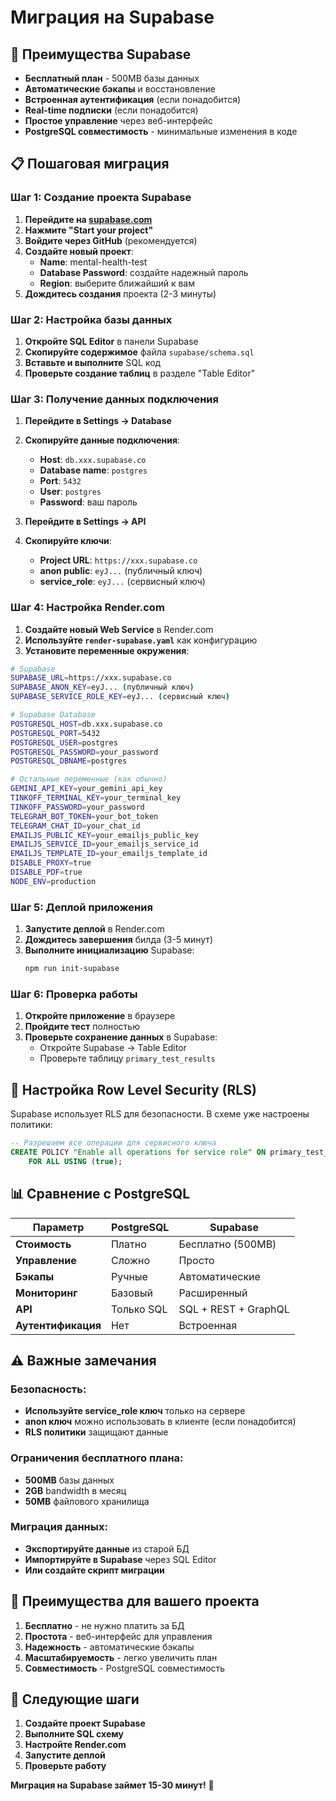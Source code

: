 # Миграция на Supabase

## 🚀 Преимущества Supabase

- **Бесплатный план** - 500MB базы данных
- **Автоматические бэкапы** и восстановление
- **Встроенная аутентификация** (если понадобится)
- **Real-time подписки** (если понадобится)
- **Простое управление** через веб-интерфейс
- **PostgreSQL совместимость** - минимальные изменения в коде

## 📋 Пошаговая миграция

### Шаг 1: Создание проекта Supabase

1. **Перейдите на [supabase.com](https://supabase.com)**
2. **Нажмите "Start your project"**
3. **Войдите через GitHub** (рекомендуется)
4. **Создайте новый проект**:
   - **Name**: mental-health-test
   - **Database Password**: создайте надежный пароль
   - **Region**: выберите ближайший к вам
5. **Дождитесь создания** проекта (2-3 минуты)

### Шаг 2: Настройка базы данных

1. **Откройте SQL Editor** в панели Supabase
2. **Скопируйте содержимое** файла `supabase/schema.sql`
3. **Вставьте и выполните** SQL код
4. **Проверьте создание таблиц** в разделе "Table Editor"

### Шаг 3: Получение данных подключения

1. **Перейдите в Settings → Database**
2. **Скопируйте данные подключения**:
   - **Host**: `db.xxx.supabase.co`
   - **Database name**: `postgres`
   - **Port**: `5432`
   - **User**: `postgres`
   - **Password**: ваш пароль

3. **Перейдите в Settings → API**
4. **Скопируйте ключи**:
   - **Project URL**: `https://xxx.supabase.co`
   - **anon public**: `eyJ...` (публичный ключ)
   - **service_role**: `eyJ...` (сервисный ключ)

### Шаг 4: Настройка Render.com

1. **Создайте новый Web Service** в Render.com
2. **Используйте `render-supabase.yaml`** как конфигурацию
3. **Установите переменные окружения**:

```bash
# Supabase
SUPABASE_URL=https://xxx.supabase.co
SUPABASE_ANON_KEY=eyJ... (публичный ключ)
SUPABASE_SERVICE_ROLE_KEY=eyJ... (сервисный ключ)

# Supabase Database
POSTGRESQL_HOST=db.xxx.supabase.co
POSTGRESQL_PORT=5432
POSTGRESQL_USER=postgres
POSTGRESQL_PASSWORD=your_password
POSTGRESQL_DBNAME=postgres

# Остальные переменные (как обычно)
GEMINI_API_KEY=your_gemini_api_key
TINKOFF_TERMINAL_KEY=your_terminal_key
TINKOFF_PASSWORD=your_password
TELEGRAM_BOT_TOKEN=your_bot_token
TELEGRAM_CHAT_ID=your_chat_id
EMAILJS_PUBLIC_KEY=your_emailjs_public_key
EMAILJS_SERVICE_ID=your_emailjs_service_id
EMAILJS_TEMPLATE_ID=your_emailjs_template_id
DISABLE_PROXY=true
DISABLE_PDF=true
NODE_ENV=production
```

### Шаг 5: Деплой приложения

1. **Запустите деплой** в Render.com
2. **Дождитесь завершения** билда (3-5 минут)
3. **Выполните инициализацию** Supabase:
   ```bash
   npm run init-supabase
   ```

### Шаг 6: Проверка работы

1. **Откройте приложение** в браузере
2. **Пройдите тест** полностью
3. **Проверьте сохранение данных** в Supabase:
   - Откройте Supabase → Table Editor
   - Проверьте таблицу `primary_test_results`

## 🔧 Настройка Row Level Security (RLS)

Supabase использует RLS для безопасности. В схеме уже настроены политики:

```sql
-- Разрешаем все операции для сервисного ключа
CREATE POLICY "Enable all operations for service role" ON primary_test_results
    FOR ALL USING (true);
```

## 📊 Сравнение с PostgreSQL

| Параметр | PostgreSQL | Supabase |
|----------|------------|----------|
| **Стоимость** | Платно | Бесплатно (500MB) |
| **Управление** | Сложно | Просто |
| **Бэкапы** | Ручные | Автоматические |
| **Мониторинг** | Базовый | Расширенный |
| **API** | Только SQL | SQL + REST + GraphQL |
| **Аутентификация** | Нет | Встроенная |

## ⚠️ Важные замечания

### Безопасность:
- **Используйте service_role ключ** только на сервере
- **anon ключ** можно использовать в клиенте (если понадобится)
- **RLS политики** защищают данные

### Ограничения бесплатного плана:
- **500MB** базы данных
- **2GB** bandwidth в месяц
- **50MB** файлового хранилища

### Миграция данных:
- **Экспортируйте данные** из старой БД
- **Импортируйте в Supabase** через SQL Editor
- **Или создайте скрипт миграции**

## 🎯 Преимущества для вашего проекта

1. **Бесплатно** - не нужно платить за БД
2. **Простота** - веб-интерфейс для управления
3. **Надежность** - автоматические бэкапы
4. **Масштабируемость** - легко увеличить план
5. **Совместимость** - PostgreSQL совместимость

## 🚀 Следующие шаги

1. **Создайте проект Supabase**
2. **Выполните SQL схему**
3. **Настройте Render.com**
4. **Запустите деплой**
5. **Проверьте работу**

**Миграция на Supabase займет 15-30 минут!** 🎉
